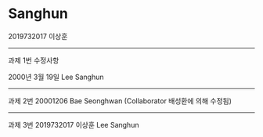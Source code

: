 # Sanghun
2019732017 이상훈


---  
과제 1번 수정사항 

2000년 3월 19일 Lee Sanghun    

---
과제 2번 
20001206 Bae Seonghwan
(Collaborator 배성환에 의해 수정됨)

---  
과제 3번
2019732017 이상훈 Lee Sanghun    